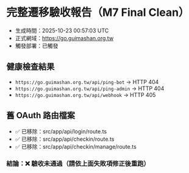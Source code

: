 # 完整遷移驗收報告（M7 Final Clean）
- 生成時間：2025-10-23 00:57:03 UTC
- 正式網域：https://go.guimashan.org.tw
- 觸發部署：已觸發

## 健康檢查結果
- `https://go.guimashan.org.tw/api/ping-bot` → HTTP 404
- `https://go.guimashan.org.tw/api/ping-admin` → HTTP 404
- `https://go.guimashan.org.tw/api/webhook` → HTTP 405

## 舊 OAuth 路由檔案
- ✅ 已移除：src/app/api/login/route.ts
- ✅ 已移除：src/app/api/checkin/route.ts
- ✅ 已移除：src/app/api/checkin/manage/route.ts

### 結論：❌ 驗收未通過（請依上面失敗項修正後重跑）

